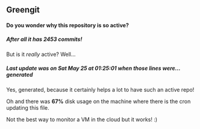 ## Greengit

#### Do you wonder why this repository is so active?

##### After all it has 2453 commits!

But is it *really* active? Well...

##### Last update was on Sat May 25 at 01:25:01 when those lines were... generated

Yes, generated, because it certainly helps a lot to have such an active repo!

Oh and there was **67%** disk usage on the machine
where there is the cron updating this file.

Not the best way to monitor a VM in the cloud but it works! :)

